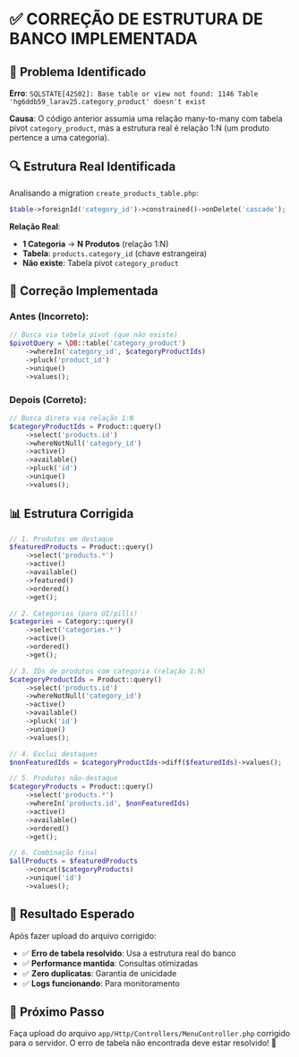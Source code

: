 # ✅ **CORREÇÃO DE ESTRUTURA DE BANCO IMPLEMENTADA**

## 🚨 **Problema Identificado**

**Erro**: `SQLSTATE[42S02]: Base table or view not found: 1146 Table 'hg6ddb59_larav25.category_product' doesn't exist`

**Causa**: O código anterior assumia uma relação many-to-many com tabela pivot `category_product`, mas a estrutura real é relação 1:N (um produto pertence a uma categoria).

## 🔍 **Estrutura Real Identificada**

Analisando a migration `create_products_table.php`:

```php
$table->foreignId('category_id')->constrained()->onDelete('cascade');
```

**Relação Real**: 
- **1 Categoria** → **N Produtos** (relação 1:N)
- **Tabela**: `products.category_id` (chave estrangeira)
- **Não existe**: Tabela pivot `category_product`

## 🔧 **Correção Implementada**

### **Antes (Incorreto):**
```php
// Busca via tabela pivot (que não existe)
$pivotQuery = \DB::table('category_product')
    ->whereIn('category_id', $categoryProductIds)
    ->pluck('product_id')
    ->unique()
    ->values();
```

### **Depois (Correto):**
```php
// Busca direta via relação 1:N
$categoryProductIds = Product::query()
    ->select('products.id')
    ->whereNotNull('category_id')
    ->active()
    ->available()
    ->pluck('id')
    ->unique()
    ->values();
```

## 📊 **Estrutura Corrigida**

```php
// 1. Produtos em destaque
$featuredProducts = Product::query()
    ->select('products.*')
    ->active()
    ->available()
    ->featured()
    ->ordered()
    ->get();

// 2. Categorias (para UI/pills)
$categories = Category::query()
    ->select('categories.*')
    ->active()
    ->ordered()
    ->get();

// 3. IDs de produtos com categoria (relação 1:N)
$categoryProductIds = Product::query()
    ->select('products.id')
    ->whereNotNull('category_id')
    ->active()
    ->available()
    ->pluck('id')
    ->unique()
    ->values();

// 4. Exclui destaques
$nonFeaturedIds = $categoryProductIds->diff($featuredIds)->values();

// 5. Produtos não-destaque
$categoryProducts = Product::query()
    ->select('products.*')
    ->whereIn('products.id', $nonFeaturedIds)
    ->active()
    ->available()
    ->ordered()
    ->get();

// 6. Combinação final
$allProducts = $featuredProducts
    ->concat($categoryProducts)
    ->unique('id')
    ->values();
```

## 🎯 **Resultado Esperado**

Após fazer upload do arquivo corrigido:

- ✅ **Erro de tabela resolvido**: Usa a estrutura real do banco
- ✅ **Performance mantida**: Consultas otimizadas
- ✅ **Zero duplicatas**: Garantia de unicidade
- ✅ **Logs funcionando**: Para monitoramento

## 🚀 **Próximo Passo**

Faça upload do arquivo `app/Http/Controllers/MenuController.php` corrigido para o servidor. O erro de tabela não encontrada deve estar resolvido! 🚀

